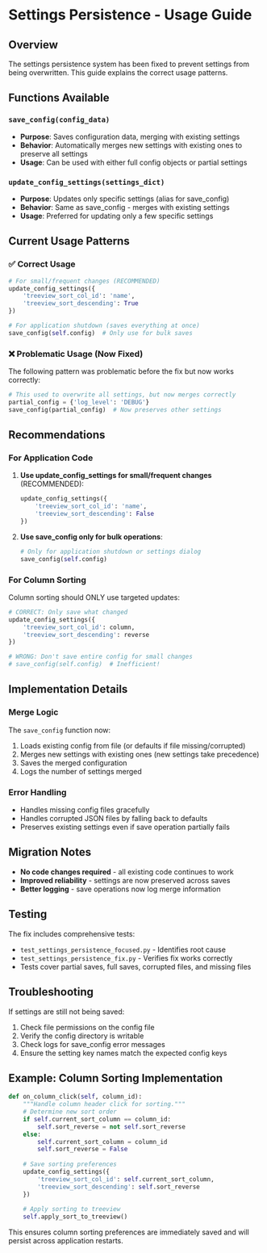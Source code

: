 # Settings Persistence - Usage Guide

## Overview

The settings persistence system has been fixed to prevent settings from being overwritten. This guide explains the correct usage patterns.

## Functions Available

### `save_config(config_data)`
- **Purpose**: Saves configuration data, merging with existing settings
- **Behavior**: Automatically merges new settings with existing ones to preserve all settings
- **Usage**: Can be used with either full config objects or partial settings

### `update_config_settings(settings_dict)`
- **Purpose**: Updates only specific settings (alias for save_config)
- **Behavior**: Same as save_config - merges with existing settings
- **Usage**: Preferred for updating only a few specific settings

## Current Usage Patterns

### ✅ Correct Usage

```python
# For small/frequent changes (RECOMMENDED)
update_config_settings({
    'treeview_sort_col_id': 'name',
    'treeview_sort_descending': True
})

# For application shutdown (saves everything at once)
save_config(self.config)  # Only use for bulk saves
```

### ❌ Problematic Usage (Now Fixed)

The following pattern was problematic before the fix but now works correctly:

```python
# This used to overwrite all settings, but now merges correctly
partial_config = {'log_level': 'DEBUG'}
save_config(partial_config)  # Now preserves other settings
```

## Recommendations

### For Application Code

1. **Use update_config_settings for small/frequent changes** (RECOMMENDED):
   ```python
   update_config_settings({
       'treeview_sort_col_id': 'name',
       'treeview_sort_descending': False
   })
   ```

2. **Use save_config only for bulk operations**:
   ```python
   # Only for application shutdown or settings dialog
   save_config(self.config)
   ```

### For Column Sorting

Column sorting should ONLY use targeted updates:

```python
# CORRECT: Only save what changed
update_config_settings({
    'treeview_sort_col_id': column,
    'treeview_sort_descending': reverse
})

# WRONG: Don't save entire config for small changes
# save_config(self.config)  # Inefficient!
```

## Implementation Details

### Merge Logic

The `save_config` function now:

1. Loads existing config from file (or defaults if file missing/corrupted)
2. Merges new settings with existing ones (new settings take precedence)
3. Saves the merged configuration
4. Logs the number of settings merged

### Error Handling

- Handles missing config files gracefully
- Handles corrupted JSON files by falling back to defaults
- Preserves existing settings even if save operation partially fails

## Migration Notes

- **No code changes required** - all existing code continues to work
- **Improved reliability** - settings are now preserved across saves
- **Better logging** - save operations now log merge information

## Testing

The fix includes comprehensive tests:

- `test_settings_persistence_focused.py` - Identifies root cause
- `test_settings_persistence_fix.py` - Verifies fix works correctly
- Tests cover partial saves, full saves, corrupted files, and missing files

## Troubleshooting

If settings are still not being saved:

1. Check file permissions on the config file
2. Verify the config directory is writable
3. Check logs for save_config error messages
4. Ensure the setting key names match the expected config keys

## Example: Column Sorting Implementation

```python
def on_column_click(self, column_id):
    """Handle column header click for sorting."""
    # Determine new sort order
    if self.current_sort_column == column_id:
        self.sort_reverse = not self.sort_reverse
    else:
        self.current_sort_column = column_id
        self.sort_reverse = False
    
    # Save sorting preferences
    update_config_settings({
        'treeview_sort_col_id': self.current_sort_column,
        'treeview_sort_descending': self.sort_reverse
    })
    
    # Apply sorting to treeview
    self.apply_sort_to_treeview()
```

This ensures column sorting preferences are immediately saved and will persist across application restarts.